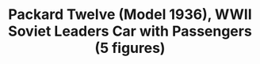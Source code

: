 ---
layout: product
title: "Packard Twelve (Model 1936), WWII Soviet Leaders Car with Passengers (5 figures)"
price: "TBA" 
desc: "N/A"
img_path: "/assets/img/ICM 35535.webp"
brand: "N/A"
available: false
special_offer: false
new: false
soon: false
cat: "010000"
subcat: "013600"
subsubcat: "0N/A"
sifra: "ICM 35535"
popular: false
---